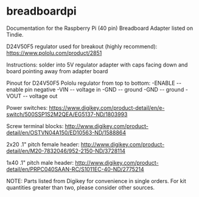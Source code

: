 # breadboardpi
Documentation for the Raspberry Pi (40 pin) Breadboard Adapter listed on Tindie.

D24V50F5 regulator used for breakout (highly recommend): https://www.pololu.com/product/2851

Instructions: solder into 5V regulator adapter with caps facing down and board pointing away from adapter board

Pinout for D24V50F5 Pololu regulator from top to bottom:
-ENABLE -- enable pin negative
-VIN -- voltage in
-GND -- ground
-GND -- ground
-VOUT -- voltage out

Power switches:
https://www.digikey.com/product-detail/en/e-switch/500SSP1S2M2QEA/EG5137-ND/1803993

Screw terminal blocks:
http://www.digikey.com/product-detail/en/OSTVN04A150/ED10563-ND/1588864

2x20 .1" pitch female header:
http://www.digikey.com/product-detail/en/M20-7832046/952-2150-ND/3728114

1x40 .1" pitch male header:
http://www.digikey.com/product-detail/en/PRPC040SAAN-RC/S1011EC-40-ND/2775214

NOTE: Parts listed from Digikey for convenience in single orders. For kit quantities greater than two, please consider other sources.


<!---

![stack Overflow](http://lmsotfy.com/so.png)

-->
